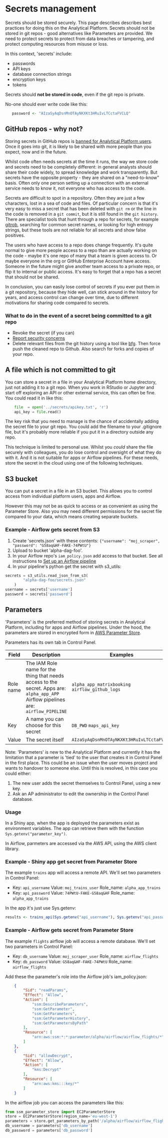 # Secrets management

Secrets should be stored securely. This page describes describes best practices for doing this on the Analytical Platform. Secrets should not be stored in git repos - good alternatives like Parameters are provided. We need to protect secrets to protect from data breaches or tampering, and protect computing resources from misuse or loss.

In this context, 'secrets' include:

* passwords
* API keys
* database connection strings
* encryption keys
* tokens

Secrets should **not be stored in code**, even if the git repo is private.

No-one should ever write code like this:

```r
   password <- "AIzaSyAqDsnMnOTAyNKXKt3HRuIvLTCctaFVCLQ"
```

## GitHub repos - why not?

Storing secrets in GitHub repos is [banned for Analytical Platform users](aup.html#github). Once it goes into git, it is likely to be shared with more people than you expect, now and in the future.

Whilst code often needs secrets at the time it runs, the way we store code and secrets need to be completely different: in general analysts should share their code widely, to spread knowledge and work transparently. But secrets have the opposite property - they are shared on a "need-to-know" basis. Often only one person setting up a connection with an external service needs to know it, not everyone who has access to the code.

Secrets are difficult to spot in a repository. Often they are just a few characters, lost in a sea of code and files. Of particular concern is that it's very easy to miss a secret that has been deleted with `git rm` or the line in the code is removed in a `git commit`, but it is still found in the `git history`. There are specialist tools that hunt through a repo for secrets, for example [gitrob](https://github.com/michenriksen/gitrob), searching for common secret names, or looking for high entropy strings, but these tools are not reliable for all secrets and show false positives.

The users who have access to a repo does change frequently. It's quite normal to give more people access to a repo than are actually working on the code - maybe it's one repo of many that a team is given access to. Or maybe everyone in the org or GitHub Enterprise Account have access. Someone in the future might give another team access to a private repo, or flip it to internal or public access. It's easy to forget that a repo has a secret that should not be shared.

In conclusion, you can easily lose control of secrets if you ever put them in a git repository, because they hide well, can stick around in the history for years, and access control can change over time, due to different motivations for sharing code compared to secrets.

### What to do in the event of a secret being committed to a git repo

* Revoke the secret (if you can)
* [Report security concerns](information-governance.html#reporting-security-incidents)
* Delete relevant files from the git history using a tool like [bfg](https://rtyley.github.io/bfg-repo-cleaner/). Then force push the cleaned repo to Github. Also search for forks and copies of your repo.

## A file which is not committed to git

You can store a secret in a file in your Analytical Platform home directory, just not adding it to a git repo. When you work in RStudio or Jupyter and start off exploring an API or other external service, this can often be fine. You could read it in like this:

```python
    file  = open('../secrets/apikey.txt', 'r')
    api_key = file.read()
```

The key risk that you need to manage is the chance of accidentally adding the secret file to your git repo. You could add the filename to your .gitignore file, but it's probably more reliable if you put it in a directory outside any repo.

This technique is limited to personal use. Whilst you *could* share the file securely with colleagues, you do lose control and oversight of what they do with it. And it is not suitable for apps or Airflow pipelines. For these needs, store the secret in the cloud using one of the following techniques.

## S3 bucket

You can put a secret in a file in an S3 bucket. This allows you to control access from individual platform users, apps and Airflow.

However this may not be as quick to access or as convenient as using the Parameter Store. Also you may need different permissions for the secret file compared to your data, which means creating separate buckets.

### Example - Airflow gets secret from S3

1. Create 'secrets.json' with these contents:
`{"username": "moj_scraper", "password": "G58aq&HF-FAKE-74PWtU"}`
2. Upload to bucket 'alpha-dag-foo'.
3. In your Airflow repo's `iam_policy.json` add access to that bucket. See all instructions to [Set up an Airflow pipeline](airflow.html#set-up-an-airflow-pipeline)
4. In your pipeline's python get the secret with s3_utils:

```python
secrets = s3_utils.read_json_from_s3(
        "alpha-dag-foo/secrets.json"
    )
username = secrets['username']
password = secrets['password']
```

## Parameters

'Parameters' is the preferred method of storing secrets in Analytical Platform, including for apps and Airflow pipelines. Under the hood, the parameters are stored in encrypted form in [AWS Parameter Store](https://docs.aws.amazon.com/systems-manager/latest/userguide/systems-manager-parameter-store.html).

Parameters has its own tab in Control Panel.

| Field | Description | Examples |
| ----- | ----------- | -------- |
| Role name | The IAM Role name for the thing that needs access to the secret. Apps are: `alpha_app_APP` Airflow pipelines are: `airflow_PIPELINE` | `alpha_app_matrixbooking` `airflow_github_logs` |
| Key | A name you can choose for this secret | `DB_PWD` `maps_api_key` |
| Value | The secret itself | `AIzaSyAqDsnMnOTAyNKXKt3HRuIvLTCctaFVCLQ` |

Note: 'Parameters' is new to the Analytical Platform and currently it has the limitation that a parameter is 'tied' to the user that creates it in Control Panel in the first place. This could be an issue when the user moves project and wants to handover to someone else. Until this is resolved, in this case you could either:

1. The new user adds the secret themselves to Control Panel, using a new key.
2. Ask an AP administrator to edit the ownership in the Control Panel database.

### Usage

In a Shiny app, when the app is deployed the parameters exist as environment variables. The app can retrieve them with the function `Sys.getenv("parameter_key")`.

In Airflow, parmeters are accessed via the AWS API, using the AWS client library.

### Example - Shiny app get secret from Parameter Store

The example `trains` app will access a remote API. We'll set two parameters in Control Panel:

* Key: `api_username` Value: `moj_trains_user` Role_name: `alpha_app_trains`
* Key: `api_password` Value: `74PWtU-FAKE-G58aq&HF` Role_name: `alpha_app_trains`

In the app it's just use Sys.getenv:

```r
results <- trains_api(Sys.getenv("api_username"), Sys.getenv("api_password"))
```

### Example - Airflow gets secret from Parameter Store

The example `flights` airflow job will access a remote database. We'll set two parameters in Control Panel:

* Key: `db_username` Value: `moj_scraper_user` Role_name: `airflow_flights`
* Key: `db_password` Value: `G58aq&HF-FAKE-74PWtU` Role_name: `airflow_flights`

Add these the parameter's role into the Airflow job's iam_policy.json:

```json
    {
        "Sid": "readParams",
        "Effect": "Allow",
        "Action": [
            "ssm:DescribeParameters",
            "ssm:GetParameter",
            "ssm:GetParameters",
            "ssm:GetParameterHistory",
            "ssm:GetParametersByPath"
        ],
        "Resource": [
            "arn:aws:ssm:*:*:parameter/alpha/airflow/airflow_flights/*"
        ]
    },
    {
        "Sid": "allowDecrypt",
        "Effect": "Allow",
        "Action": [
            "kms:Decrypt"
        ],
        "Resource": [
            "arn:aws:kms:::key/*"
        ]
    }
```

In the airflow job you can access the parameters like this:

```python
from ssm_parameter_store import EC2ParameterStore
store = EC2ParameterStore(region_name='eu-west-1')
parameters = store.get_parameters_by_path('/alpha/airflow/airflow_flights/secrets/', strip_path=True, recursive=True)
db_username = parameters['db_username']
db_password = parameters['db_password']
```
